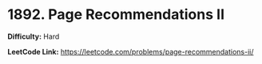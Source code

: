 # 1892. Page Recommendations II

**Difficulty:** Hard

**LeetCode Link:** https://leetcode.com/problems/page-recommendations-ii/

